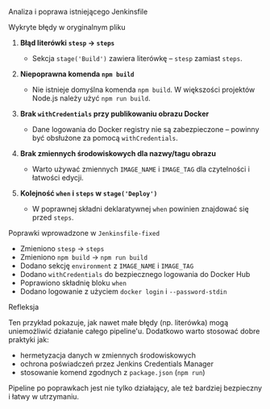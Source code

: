 Analiza i poprawa istniejącego Jenkinsfile

Wykryte błędy w oryginalnym pliku

1. **Błąd literówki `stesp` → `steps`**
   - Sekcja `stage('Build')` zawiera literówkę – `stesp` zamiast `steps`.

2. **Niepoprawna komenda `npm build`**
   - Nie istnieje domyślna komenda `npm build`. W większości projektów Node.js należy użyć `npm run build`.

3. **Brak `withCredentials` przy publikowaniu obrazu Docker**
   - Dane logowania do Docker registry nie są zabezpieczone – powinny być obsłużone za pomocą `withCredentials`.

4. **Brak zmiennych środowiskowych dla nazwy/tagu obrazu**
   - Warto używać zmiennych `IMAGE_NAME` i `IMAGE_TAG` dla czytelności i łatwości edycji.

5. **Kolejność `when` i `steps` w `stage('Deploy')`**
   - W poprawnej składni deklaratywnej `when` powinien znajdować się przed `steps`.


Poprawki wprowadzone w `Jenkinsfile-fixed`

- Zmieniono `stesp` → `steps`
- Zmieniono `npm build` → `npm run build`
- Dodano sekcję `environment` z `IMAGE_NAME` i `IMAGE_TAG`
- Dodano `withCredentials` do bezpiecznego logowania do Docker Hub
- Poprawiono składnię bloku `when`
- Dodano logowanie z użyciem `docker login` i `--password-stdin`


Refleksja

Ten przykład pokazuje, jak nawet małe błędy (np. literówka) mogą uniemożliwić działanie całego pipeline'u. Dodatkowo warto stosować dobre praktyki jak:
- hermetyzacja danych w zmiennych środowiskowych
- ochrona poświadczeń przez Jenkins Credentials Manager
- stosowanie komend zgodnych z `package.json` (`npm run`)

Pipeline po poprawkach jest nie tylko działający, ale też bardziej bezpieczny i łatwy w utrzymaniu.
